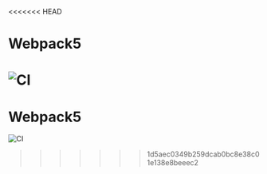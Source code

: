 <<<<<<< HEAD
# Webpack5
![CI](https://github.com/GegamGrigoryan/Top_task/actions/workflows/web.yml/badge.svg)
=======

# Webpack5
![CI](https://github.com/GegamGrigoryan/Top_task/actions/workflows/web.yml/badge.svg)


>>>>>>> 1d5aec0349b259dcab0bc8e38c01e138e8beeec2
